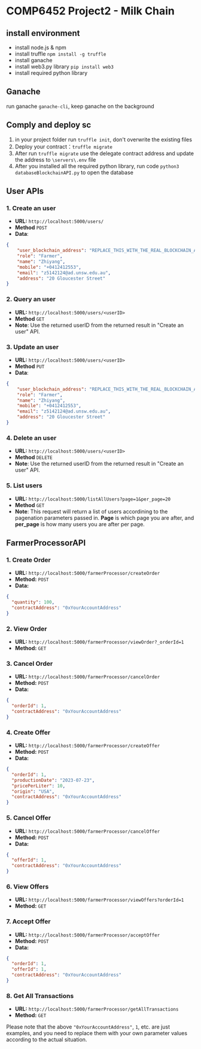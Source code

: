 # COMP6452 Project2 - Milk Chain

## install environment

- install node.js & npm
- install truffle `npm install -g truffle`
- install ganache
- install web3.py library `pip install web3`
- install required python library

## Ganache

run ganache `ganache-cli`, keep ganache on the background

## Comply and deploy sc

1. in your project folder run `truffle init`, don't overwrite the existing files
2. Deploy your contract：`truffle migrate`
3. After run `truffle migrate` use the delegate contract address and update the address to `\servers\.env` file
4. After you installed all the required python library, run code `python3 databaseBlockchainAPI.py` to open the database

## User APIs

### 1. Create an user

- **URL:** `http://localhost:5000/users/`
- **Method** `POST`
- **Data**:
```json
{
    "user_blockchain_address": "REPLACE_THIS_WITH_THE_REAL_BLOCKCHAIN_ADDRESS",
    "role": "Farmer",
    "name": "Zhiyang",
    "mobile": "+0412412553",
    "email": "z5142124@ad.unsw.edu.au",
    "address": "20 Gloucester Street"
}
```

### 2. Query an user

- **URL:** `http://localhost:5000/users/<userID>`
- **Method** `GET`
- **Note**: Use the returned userID from the returned result in "Create an user" API.


### 3. Update an user

- **URL:** `http://localhost:5000/users/<userID>`
- **Method** `PUT`
- **Data**:
```json
{
    "user_blockchain_address": "REPLACE_THIS_WITH_THE_REAL_BLOCKCHAIN_ADDRESS",
    "role": "Farmer",
    "name": "Zhiyang",
    "mobile": "+0412412553",
    "email": "z5142124@ad.unsw.edu.au",
    "address": "20 Gloucester Street"
}
```

### 4. Delete an user

- **URL:** `http://localhost:5000/users/<userID>`
- **Method** `DELETE`
- **Note**: Use the returned userID from the returned result in "Create an user" API.

### 5. List users

- **URL:** `http://localhost:5000/listAllUsers?page=1&per_page=20`
- **Method** `GET`
- **Note**: This request will return a list of users accordining to the pagenation parameters passed in. **Page** is which page you are after, and **per_page** is how many users you are after per page.

## FarmerProcessorAPI

### 1. Create Order

- **URL:** `http://localhost:5000/farmerProcessor/createOrder`
- **Method:** `POST`
- **Data:**

```json
{
  "quantity": 100,
  "contractAddress": "0xYourAccountAddress"
}
```

### 2. View Order

- **URL:** `http://localhost:5000/farmerProcessor/viewOrder?_orderId=1`
- **Method:** `GET`

### 3. Cancel Order

- **URL:** `http://localhost:5000/farmerProcessor/cancelOrder`
- **Method:** `POST`
- **Data:**

```json
{
  "orderId": 1,
  "contractAddress": "0xYourAccountAddress"
}
```

### 4. Create Offer

- **URL:** `http://localhost:5000/farmerProcessor/createOffer`
- **Method:** `POST`
- **Data:**

```json
{
  "orderId": 1,
  "productionDate": "2023-07-23",
  "pricePerLiter": 10,
  "origin": "USA",
  "contractAddress": "0xYourAccountAddress"
}
```

### 5. Cancel Offer

- **URL:** `http://localhost:5000/farmerProcessor/cancelOffer`
- **Method:** `POST`
- **Data:**

```json
{
  "offerId": 1,
  "contractAddress": "0xYourAccountAddress"
}
```

### 6. View Offers

- **URL:** `http://localhost:5000/farmerProcessor/viewOffers?orderId=1`
- **Method:** `GET`

### 7. Accept Offer

- **URL:** `http://localhost:5000/farmerProcessor/acceptOffer`
- **Method:** `POST`
- **Data:**

```json
{
  "orderId": 1,
  "offerId": 1,
  "contractAddress": "0xYourAccountAddress"
}
```

### 8. Get All Transactions

- **URL:** `http://localhost:5000/farmerProcessor/getAllTransactions`
- **Method:** `GET`

Please note that the above `"0xYourAccountAddress"`, `1`, etc. are just examples, and you need to replace them with your own parameter values according to the actual situation.
